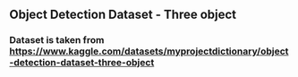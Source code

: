 ## Object Detection Dataset - Three object

### Dataset is taken from https://www.kaggle.com/datasets/myprojectdictionary/object-detection-dataset-three-object